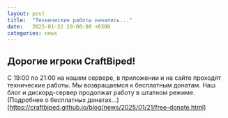 ```yaml
---
layout: post
title:  "Технические работы начались..."
date:   2025-01-22 19:00:00 +0300
categories: news
---
```

## Дорогие игроки CraftBiped!
С 19:00 по 21:00 на нашем сервере, в приложении и на сайте проходят технические работы.
Мы возвращаемся к бесплатным донатам.
Наш блог и дискорд-сервер продолжат работу в штатном режиме.
(Подробнее о бесплатных донатах...)[https://craftbiped.github.io/blog/news/2025/01/21/free-donate.html]
